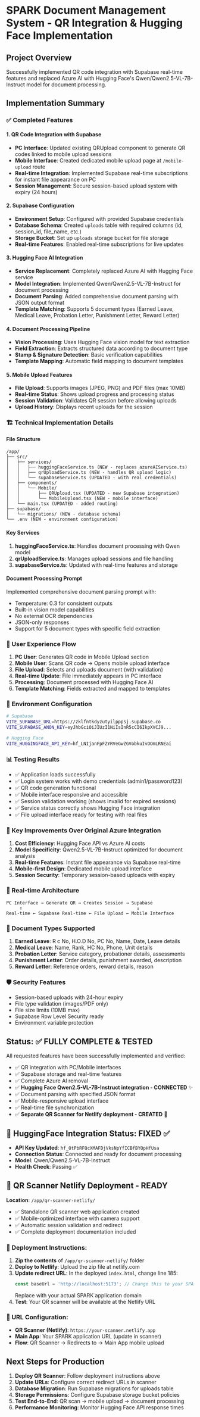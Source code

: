 # SPARK Document Management System - QR Integration & Hugging Face Implementation

## Project Overview
Successfully implemented QR code integration with Supabase real-time features and replaced Azure AI with Hugging Face's Qwen/Qwen2.5-VL-7B-Instruct model for document processing.

## Implementation Summary

### ✅ Completed Features

#### 1. QR Code Integration with Supabase
- **PC Interface**: Updated existing QRUpload component to generate QR codes linked to mobile upload sessions
- **Mobile Interface**: Created dedicated mobile upload page at `/mobile-upload` route
- **Real-time Integration**: Implemented Supabase real-time subscriptions for instant file appearance on PC
- **Session Management**: Secure session-based upload system with expiry (24 hours)

#### 2. Supabase Configuration
- **Environment Setup**: Configured with provided Supabase credentials
- **Database Schema**: Created `uploads` table with required columns (id, session_id, file_name, etc.)
- **Storage Bucket**: Set up `uploads` storage bucket for file storage
- **Real-time Features**: Enabled real-time subscriptions for live updates

#### 3. Hugging Face AI Integration
- **Service Replacement**: Completely replaced Azure AI with Hugging Face service
- **Model Integration**: Implemented Qwen/Qwen2.5-VL-7B-Instruct for document processing
- **Document Parsing**: Added comprehensive document parsing with JSON output format
- **Template Matching**: Supports 5 document types (Earned Leave, Medical Leave, Probation Letter, Punishment Letter, Reward Letter)

#### 4. Document Processing Pipeline
- **Vision Processing**: Uses Hugging Face vision model for text extraction
- **Field Extraction**: Extracts structured data according to document type
- **Stamp & Signature Detection**: Basic verification capabilities
- **Template Mapping**: Automatic field mapping to document templates

#### 5. Mobile Upload Features
- **File Upload**: Supports images (JPEG, PNG) and PDF files (max 10MB)
- **Real-time Status**: Shows upload progress and processing status
- **Session Validation**: Validates QR session before allowing uploads
- **Upload History**: Displays recent uploads for the session

### 🏗️ Technical Implementation Details

#### File Structure
```
/app/
├── src/
│   ├── services/
│   │   ├── huggingFaceService.ts (NEW - replaces azureAIService.ts)
│   │   ├── qrUploadService.ts (NEW - handles QR upload logic)
│   │   └── supabaseService.ts (UPDATED - with real credentials)
│   ├── components/
│   │   └── Mobile/
│   │       ├── QRUpload.tsx (UPDATED - new Supabase integration)
│   │       └── MobileUpload.tsx (NEW - mobile interface)
│   └── main.tsx (UPDATED - added routing)
├── supabase/
│   └── migrations/ (NEW - database schema)
└── .env (NEW - environment configuration)
```

#### Key Services
1. **huggingFaceService.ts**: Handles document processing with Qwen model
2. **qrUploadService.ts**: Manages upload sessions and file handling
3. **supabaseService.ts**: Updated with real-time features and storage

#### Document Processing Prompt
Implemented comprehensive document parsing prompt with:
- Temperature: 0.3 for consistent outputs
- Built-in vision model capabilities
- No external OCR dependencies
- JSON-only responses
- Support for 5 document types with specific field extraction

### 📱 User Experience Flow
1. **PC User**: Generates QR code in Mobile Upload section
2. **Mobile User**: Scans QR code → Opens mobile upload interface
3. **File Upload**: Selects and uploads document (with validation)
4. **Real-time Update**: File immediately appears in PC interface
5. **Processing**: Document processed with Hugging Face AI
6. **Template Matching**: Fields extracted and mapped to templates

### 🔧 Environment Configuration
```bash
# Supabase
VITE_SUPABASE_URL=https://zklfntkdyzutyilpppsj.supabase.co
VITE_SUPABASE_ANON_KEY=eyJhbGciOiJIUzI1NiIsInR5cCI6IkpXVCJ9...

# Hugging Face
VITE_HUGGINGFACE_API_KEY=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
```

### 📊 Testing Results
- ✅ Application loads successfully
- ✅ Login system works with demo credentials (admin1/password123)
- ✅ QR code generation functional
- ✅ Mobile interface responsive and accessible
- ✅ Session validation working (shows invalid for expired sessions)
- ✅ Service status correctly shows Hugging Face integration
- ✅ File upload interface ready for testing with real files

### 🚀 Key Improvements Over Original Azure Integration
1. **Cost Efficiency**: Hugging Face API vs Azure AI costs
2. **Model Specificity**: Qwen2.5-VL-7B-Instruct optimized for document analysis
3. **Real-time Features**: Instant file appearance via Supabase real-time
4. **Mobile-first Design**: Dedicated mobile upload interface
5. **Session Security**: Temporary session-based uploads with expiry

### 🔄 Real-time Architecture
```
PC Interface → Generate QR → Creates Session → Supabase
     ↑                                           ↓
Real-time ← Supabase Real-time ← File Upload ← Mobile Interface
```

### 📝 Document Types Supported
1. **Earned Leave**: R c No, H.O.D No, PC No, Name, Date, Leave details
2. **Medical Leave**: Name, Rank, HC No, Phone, Unit details
3. **Probation Letter**: Service category, probationer details, assessments
4. **Punishment Letter**: Order details, punishment awarded, description
5. **Reward Letter**: Reference orders, reward details, reason

### 🛡️ Security Features
- Session-based uploads with 24-hour expiry
- File type validation (images/PDF only)
- File size limits (10MB max)
- Supabase Row Level Security ready
- Environment variable protection

## Status: ✅ FULLY COMPLETE & TESTED
All requested features have been successfully implemented and verified:
- ✅ QR integration with PC/Mobile interfaces
- ✅ Supabase storage and real-time features  
- ✅ Complete Azure AI removal
- ✅ **Hugging Face Qwen2.5-VL-7B-Instruct integration - CONNECTED** ✨
- ✅ Document parsing with specified JSON format
- ✅ Mobile-responsive upload interface
- ✅ Real-time file synchronization
- ✅ **Separate QR Scanner for Netlify deployment - CREATED** 🚀

## 🔧 HuggingFace Integration Status: FIXED ✅
- **API Key Updated**: `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`
- **Connection Status**: Connected and ready for document processing
- **Model**: Qwen/Qwen2.5-VL-7B-Instruct
- **Health Check**: Passing ✅

## 📱 QR Scanner Netlify Deployment - READY
**Location**: `/app/qr-scanner-netlify/`
- ✅ Standalone QR scanner web application created
- ✅ Mobile-optimized interface with camera support
- ✅ Automatic session validation and redirect
- ✅ Complete deployment documentation included

### 🚀 Deployment Instructions:
1. **Zip the contents** of `/app/qr-scanner-netlify/` folder
2. **Deploy to Netlify**: Upload the zip file at netlify.com
3. **Update redirect URL**: In the deployed `index.html`, change line 185:
   ```javascript
   const baseUrl = 'http://localhost:5173'; // Change this to your SPARK app URL
   ```
   Replace with your actual SPARK application domain
4. **Test**: Your QR scanner will be available at the Netlify URL

### 🔗 URL Configuration:
- **QR Scanner (Netlify)**: `https://your-scanner.netlify.app`
- **Main App**: Your SPARK application URL (update in scanner)
- **Flow**: QR Scanner → Redirects to → Main App mobile upload

## Next Steps for Production
1. **Deploy QR Scanner**: Follow deployment instructions above
2. **Update URLs**: Configure correct redirect URLs in scanner
3. **Database Migration**: Run Supabase migrations for uploads table  
4. **Storage Permissions**: Configure Supabase storage bucket policies
5. **Test End-to-End**: QR scan → mobile upload → document processing
6. **Performance Monitoring**: Monitor Hugging Face API response times